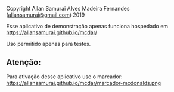 Copyright Allan Samurai Alves Madeira Fernandes (allansamurai@gmail.com) 2019

Esse aplicativo de demonstração apenas funciona hospedado em https://allansamurai.github.io/mcdar/

Uso permitido apenas para testes.

## Atenção:
Para ativação desse aplicativo use o marcador:
https://allansamurai.github.io/mcdar/marcador-mcdonalds.png

